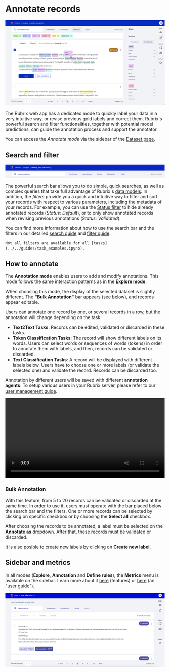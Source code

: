 # Annotate records

![Rubrix Token Classification (NER) Annotation mode](../../_static/reference/webapp/annotation_ner.png)

The Rubrix web app has a dedicated mode to quickly label your data in a very intuitive way, or revise previous gold labels and correct them.
Rubrix's powerful search and filter functionalities, together with potential model predictions, can guide the annotation process and support the annotator.

You can access the _Annotate mode_ via the sidebar of the [Dataset page](dataset.md).

## Search and filter

![Search and filter for annotation view](../../_static/reference/webapp/filters_all.png)

The powerful search bar allows you to do simple, quick searches, as well as complex queries that take full advantage of Rubrix's [data models](../python/python_client.rst#module-rubrix.client.models).
In addition, the _filters_ provide you a quick and intuitive way to filter and sort your records with respect to various parameters, including the metadata of your records.
For example, you can use the [Status filter](link_filter_guide_status_section) to hide already annotated records (_Status: Default_), or to only show annotated records when revising previous annotations (_Status: Validated_).

You can find more information about how to use the search bar and the filters in our detailed [search guide](search_records.md) and [filter guide](filter_records.md).

```{note}
Not all filters are available for all [tasks](../../guides/task_examples.ipynb).
```

## How to annotate

The **Annotation mode** enables users to add and modify annotations.
This mode follows the same interaction patterns as in the [**Explore mode**](explore_records.md).

When choosing this mode, the display of the selected dataset is slightly different. The **"Bulk Annotation"** bar appears (see below), and records appear editable.

Users can annotate one record by one, or several records in a row, but the annotation will change depending on the task:

- **Text2Text Tasks**: Records can be edited, validated or discarded in these tasks.
- **Token Classification Tasks**: The record will show different labels on its words. Users can select words or sequences of words (tokens) in order to annotate them with labels, and then, records can be validated or discarded.
- **Text Classification Tasks**: A record will be displayed with different labels below. Users have to choose one or more labels (or validate the selected one) and validate the record. Records can be discarded too.

Annotation by different users will be saved with different **annotation agents**.
To setup various users in your Rubrix server, please refer to our [user management guide](../../getting_started/user-management.ipynb).

<video width="100%" controls><source src="../../_static/reference/webapp/annotation_mode.mp4" type="video/mp4"></video>

### Bulk Annotation

With this feature, from 5 to 20 records can be validated or discarded at the same time. In order to use it, users must operate with the bar placed below the search bar and the filters. One or more records can be selected by clicking on specific checkbox or by choosing the **Select all** checkbox.

After choosing the records to be annotated, a label must be selected on the **Annotate as** dropdown. After that, these records must be validated or discarded.

It is also posible to create new labels by clicking on **Create new label**.

## Sidebar and metrics

In all modes (**Explore**, **Annotation** and **Define rules**), the **Metrics** menu is available on the sidebar.
Learn more about it [here](dataset.md) (features) or [here](view_dataset_metrics.md) (an "user guide").

![Rubrix Text Classification Annotation mode](../../_static/reference/webapp/annotation_textcat.png)
